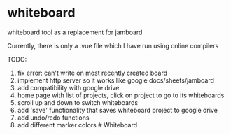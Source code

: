 # whiteboard
whiteboard tool as a replacement for jamboard

Currently, there is only a .vue file which I have run using online compilers

TODO: 
1) fix error: can't write on most recently created board
2) implement http server so it works like google docs/sheets/jamboard
3) add compatibility with google drive
4) home page with list of projects, click on project to go to its whiteboards
5) scroll up and down to switch whiteboards
6) add 'save' functionality that saves whiteboard project to google drive
7) add undo/redo functions
8) add different marker colors
#   W h i t e b o a r d  
 